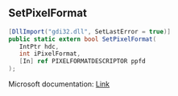 ## SetPixelFormat

```csharp
[DllImport("gdi32.dll", SetLastError = true)]
public static extern bool SetPixelFormat(
   IntPtr hdc,
   int iPixelFormat,
   [In] ref PIXELFORMATDESCRIPTOR ppfd
);
```

Microsoft documentation: [Link](https://docs.microsoft.com/en-us/windows/win32/api/wingdi/nf-wingdi-setpixelformat)
